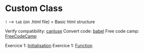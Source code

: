 # Custom Class

`!` --> `tab` (on .html file) = Basic html structure

Verify compatibility: [canIuse](https://caniuse.com)
Convert code: [babel](https://babeljs.io/)
Free code camp: [FreeCodeCamp](https://learn.freecodecamp.org/)

Exercice 1: [Initialisation](https://github.com/KevinTss/HYF/commit/3df623bae675b578607c75616cf4c2dc6e9bbe05)
Exercice 1: [Function](https://github.com/KevinTss/HYF/commit/3e1013e93364e00e24acc3ba060dfd3b139712f1)